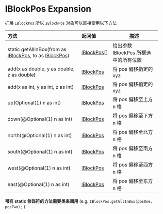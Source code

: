 # IBlockPos Expansion

扩展 `IBlockPos` 所以 `IBlockPos` 对象可以直接使用以下方法

| 方法                                             | 返回值      | 描述                               |
| :----------------------------------------------- | :---------- | ---------------------------------- |
| static getAllInBox(from as [IBlockPos](https://docs.blamejared.com/1.12/en/Vanilla/World/IBlockPos/), to as [IBlockPos](https://docs.blamejared.com/1.12/en/Vanilla/World/IBlockPos/)) | [IBlockPos[]](https://docs.blamejared.com/1.12/en/Vanilla/World/IBlockPos/) | 给出参数 IBlockPos 所框选中的所有位置 |
| add(x as double, y as double, z as double)                | [IBlockPos](https://docs.blamejared.com/1.12/en/Vanilla/World/IBlockPos/)   | 将 pos 偏移指定的 xyz     |
| add(x as int, y as int, z as int)                         | [IBlockPos](https://docs.blamejared.com/1.12/en/Vanilla/World/IBlockPos/)   | 将 pos 偏移指定的 xyz     |
| up(Optional(1) n as int)                            | [IBlockPos](https://docs.blamejared.com/1.12/en/Vanilla/World/IBlockPos/)   | 将 pos 偏移至上方 n 格    |
| down(@Optional(1) n as int)                         | [IBlockPos](https://docs.blamejared.com/1.12/en/Vanilla/World/IBlockPos/)   | 将 pos 偏移至下方 n 格    |
| north(@Optional(1) n as int)                        | [IBlockPos](https://docs.blamejared.com/1.12/en/Vanilla/World/IBlockPos/)   | 将 pos 偏移至北方 n 格    |
| south(@Optional(1) n as int)                        | [IBlockPos](https://docs.blamejared.com/1.12/en/Vanilla/World/IBlockPos/)   | 将 pos 偏移至南方 n 格    |
| west(@Optional(1) n as int)                         | [IBlockPos](https://docs.blamejared.com/1.12/en/Vanilla/World/IBlockPos/)   | 将 pos 偏移至西方 n 格    |
| east(@Optional(1) n as int)                         | [IBlockPos](https://docs.blamejared.com/1.12/en/Vanilla/World/IBlockPos/)   | 将 pos 偏移至东方 n 格     |

**带有 static 修饰符的方法需要类来调用** (e.g. `IBlockPos.getAllInBox(posOne, posTwo);` )